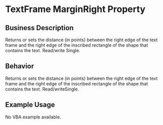 # TextFrame MarginRight Property

## Business Description
Returns or sets the distance (in points) between the right edge of the text frame and the right edge of the inscribed rectangle of the shape that contains the text. Read/write Single.

## Behavior
Returns or sets the distance (in points) between the right edge of the text frame and the right edge of the inscribed rectangle of the shape that contains the text. Read/writeSingle.

## Example Usage
No VBA example available.